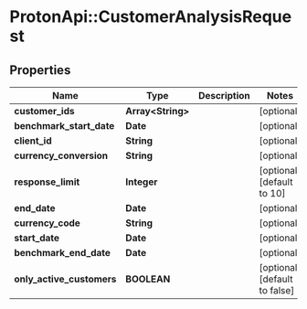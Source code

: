 # ProtonApi::CustomerAnalysisRequest

## Properties
Name | Type | Description | Notes
------------ | ------------- | ------------- | -------------
**customer_ids** | **Array&lt;String&gt;** |  | [optional] 
**benchmark_start_date** | **Date** |  | [optional] 
**client_id** | **String** |  | [optional] 
**currency_conversion** | **String** |  | [optional] 
**response_limit** | **Integer** |  | [optional] [default to 10]
**end_date** | **Date** |  | [optional] 
**currency_code** | **String** |  | [optional] 
**start_date** | **Date** |  | [optional] 
**benchmark_end_date** | **Date** |  | [optional] 
**only_active_customers** | **BOOLEAN** |  | [optional] [default to false]


